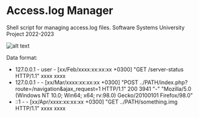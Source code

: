 # Access.log Manager
Shell script for managing access.log files. Software Systems University Project 2022-2023

![alt text](https://github.com/JohnnyKyr/AccessLogManager/blob/HelpImage/h_image.png?raw=true)

Data format:
* 127.0.0.1 - user - [xx/Feb/xxxx:xx:xx:xx +0300] "GET /server-status HTTP/1.1" xxxx xxxx
* 127.0.0.1 - - [xx/Mar/xxxx:xx:xx:xx +0300] "POST ../PATH/index.php?route=/navigation&ajax_request=1 HTTP/1.1" 200 3941 "-" "Mozilla/5.0 (Windows NT 10.0; Win64; x64; rv:98.0) Gecko/20100101 Firefox/98.0"
* ::1 - - [xx/Apr/xxxx:xx:xx:xx +0300] "GET ../PATH/something.img HTTP/1.1" xxxx xxxx
